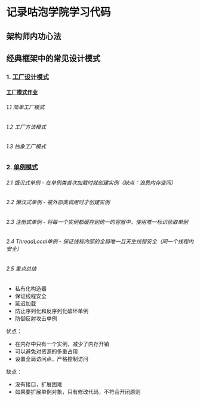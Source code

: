 # 记录咕泡学院学习代码

## 架构师内功心法

## 经典框架中的常见设计模式

### 1. [工厂设计模式](https://github.com/kbslan/gupaolearning/tree/master/design_pattern/src/main/java/com/gupaoedu/vip/pattren/factory)

#### [工厂模式作业](https://github.com/kbslan/gupaolearning/tree/master/design_pattern/src/main/resources/design_pattern/factory_pattern)

###### 1.1 简单工厂模式
###### 1.2 工厂方法模式
###### 1.3 抽象工厂模式

### 2. [单例模式]()

###### 2.1 饿汉式单例 - 在单例类首次加载时就创建实例（缺点：浪费内存空间）
###### 2.2 懒汉式单例 - 被外部类调用时才创建实例
###### 2.3 注册式单例 - 将每一个实例都缓存到统一的容器中，使用唯一标识获取单例
###### 2.4 ThreadLocal单例 - 保证线程内部的全局唯一且天生线程安全（同一个线程内安全）
###### 2.5 重点总结
* 私有化构造器
* 保证线程安全
* 延迟加载
* 防止序列化和反序列化破坏单例
* 防御反射攻击单例

优点：
* 在内存中只有一个实例，减少了内存开销
* 可以避免对资源的多重占用
* 设置全局访问点，严格控制访问

缺点：
* 没有接口，扩展困难
* 如果要扩展单例对象，只有修改代码，不符合开闭原则

